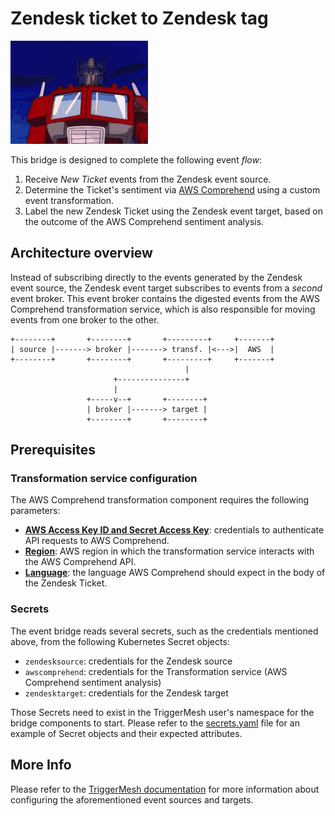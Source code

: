 # Zendesk ticket to Zendesk tag

![Thumb up](./assets/thumb-up.gif)

This bridge is designed to complete the following event *flow*:

1. Receive _New Ticket_ events from the Zendesk event source.
1. Determine the Ticket's sentiment via [AWS Comprehend][aws-comprehend] using a custom event transformation.
1. Label the new Zendesk Ticket using the Zendesk event target, based on the outcome of the AWS Comprehend sentiment
   analysis.

## Architecture overview

Instead of subscribing directly to the events generated by the Zendesk event source, the Zendesk event target subscribes
to events from a _second_ event broker. This event broker contains the digested events from the AWS Comprehend
transformation service, which is also responsible for moving events from one broker to the other.

```
+--------+       +--------+       +---------+     +-------+
| source |-------> broker |-------> transf. |<--->|  AWS  |
+--------+       +--------+       +---------+     +-------+
                                       |
                       +---------------+
                       |
                 +-----v--+       +--------+
                 | broker |-------> target |
                 +--------+       +--------+
```

## Prerequisites

### Transformation service configuration

The AWS Comprehend transformation component requires the following parameters:

* [**AWS Access Key ID and Secret Access Key**][aws-creds]: credentials to authenticate API requests to AWS Comprehend.
* [**Region**][aws-region]: AWS region in which the transformation service interacts with the AWS Comprehend API.
* [**Language**][comprehend-lang]: the language AWS Comprehend should expect in the body of the Zendesk Ticket.

### Secrets

The event bridge reads several secrets, such as the credentials mentioned above, from the following Kubernetes Secret
objects:

* `zendesksource`: credentials for the Zendesk source
* `awscomprehend`: credentials for the Transformation service (AWS Comprehend sentiment analysis)
* `zendesktarget`: credentials for the Zendesk target

Those Secrets need to exist in the TriggerMesh user's namespace for the bridge components to start. Please refer to the
[secrets.yaml](./secrets.yaml) file for an example of Secret objects and their expected attributes.

## More Info

Please refer to the [TriggerMesh documentation][tm-doc] for more information about configuring the aforementioned event
sources and targets.

[aws-comprehend]: https://aws.amazon.com/comprehend/
[aws-creds]: https://docs.aws.amazon.com/general/latest/gr/aws-sec-cred-types.html#access-keys-and-secret-access-keys
[aws-region]: https://aws.amazon.com/about-aws/global-infrastructure/regional-product-services/
[comprehend-lang]: https://docs.aws.amazon.com/comprehend/latest/dg/supported-languages.html
[tm-doc]: https://docs.triggermesh.io/
